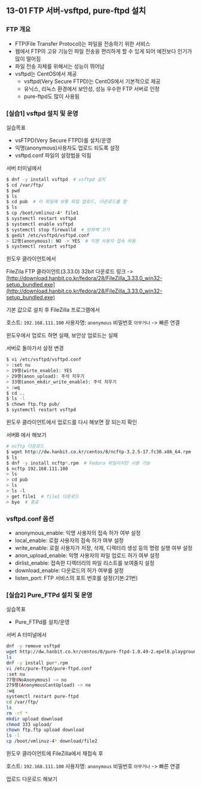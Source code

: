 ## 13-01 FTP 서버-vsftpd, pure-ftpd 설치

### FTP 개요

- FTP(File Transfer Protocol)는 파일을 전송하기 위한 서비스
- 웹에서 FTP의 고유 기능인 파일 전송을 편리하게 할 수 있게 되어 예전보다 인기가 많이 떨어짐
- 파일 전송 자체를 위해서는 성능이 뛰어남
- vsftpd는 CentOS에서 제공
  - vsftpd(Very Secure FTPD)는 CentOS에서 기본적으로 제공
  - 유닉스, 리눅스 환경에서 보안성, 성능 우수한 FTP 서버로 인정
  - pure-ftpd도 많이 사용됨

### [실습1] vsftpd 설치 및 운영

실습목표
- vsFTPD(Very Secure FTPD)를 설치/운영
- 익명(anonymous)사용자도 업로드 되도록 설정
- vsftpd.conf 파일의 설정법을 익힘

서버 터미널에서

```bash
$ dnf -y install vsftpd  # vsftpd 설치
$ cd /var/ftp/
$ pwd
$ ls
$ cd pub  # 이 파일에 보통 파일 업로드, 다운로드를 함
$ ls
$ cp /boot/vmlinuz-4* file1
$ systemctl restart vsftpd
$ systemctl enable vsftpd
$ systemctl stop firewalld  # 방화벽 끄기
$ gedit /etc/vsftpd/vsftpd.conf
> 12행(anonymous): NO -> YES  # 익명 사용자 접속 허용
$ systemctl restart vsftpd
```

윈도우 클라이언트에서

FileZila FTP 클라이언트(3.33.0) 32bit 다운로드 링크 -> [http://download.hanbit.co.kr/fedora/28/FileZilla_3.33.0_win32-setup_bundled.exe](http://download.hanbit.co.kr/fedora/28/FileZilla_3.33.0_win32-setup_bundled.exe)

기본 값으로 설치 후 FileZilla 프로그램에서

호스트: `192.168.111.100` 사용자명: `anonymous` 비밀번호 `아무거나` -> 빠른 연결

윈도우에서 업로드 하면 실패, 보안상 업로드는 실패

서버로 돌아가서 설정 변경

```bash
$ vi /etc/vsftpd/vsftpd.conf
> :set nu
> 19행(wirte_enable): YES
> 29행(anon_upload): 주석 지우기
> 33행(anon_mkdir_write_enable): 주석 지우기
> :wq
$ cd ..
$ ls -l
$ chown ftp.ftp pub/
$ systemctl restart vsftpd
```

윈도우 클라이언트에서 업로드를 다시 해보면 잘 되는지 확인

서버B 에서 해보기

```bash
# ncftp 다운로드
$ wget http://dw.hanbit.co.kr/centos/8/ncftp-3.2.5-17.fc30.x86_64.rpm
$ ls
$ dnf -y install ncftp*.rpm  # Fedora 파일이지만 사용 가능
$ ncftp 192.168.111.100
> ls
> cd pub
> ls
> ls -l
> get file1  # file1 다운로드
> bye  # 종료
```

### vsftpd.conf 옵션

- anonymous_enable: 익명 사용자의 접속 허가 여부 설정
- local_enable: 로컬 사용자의 접속 허가 여부 설정
- write_enable: 로컬 사용자가 저장, 삭제, 디렉터리 생성 등의 명령 실행 여부 설정
- anon_upload_enable: 익명 사용자의 파일 업로드 허가 여부 설정
- dirlist_enable: 접속한 디렉터리의 파일 리스트를 보여줄지 설정
- download_enable: 다운로드의 허가 여부를 설정
- listen_port: FTP 서비스의 포트 번호를 설정(기본:21번)

### [실습2] Pure_FTPd 설치 및 운영

실습목표
- Pure_FTPd를 설치/운영

서버 A 터미널에서

```bash
dnf -y remove vsftpd
wget http://dw.hanbit.co.kr/centos/8/pure-ftpd-1.0.49-2.epel8.playground.x86_64.rpm
ls
dnf -y install pur*.rpm
vi /etc/pure-ftpd/pure-ftpd.conf
:set nu
77행(NoAnonymous) -> no
279행(AnonymousCantUpload) -> no
:wq
systemctl restart pure-ftpd
cd /var/ftp/
ls
rm -rf *
mkdir upload download
chmod 333 upload/
chown ftp.ftp upload download
ls -l
cp /boot/vmlinuz-4* download/file2
```

윈도우 클라이언트에 FileZilla에서 재접속 후

호스트: `192.168.111.100` 사용자명: `anonymous` 비밀번호 `아무거나` -> 빠른 연결

업로드 다운로드 해보기

